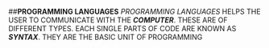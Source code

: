 ##__PROGRAMMING LANGUAGES__
*PROGRAMMING LANGUAGES* HELPS THE USER TO COMMUNICATE WITH THE __*COMPUTER*__.
THESE ARE OF DIFFERENT TYPES.
EACH SINGLE PARTS OF CODE ARE KNOWN AS *__SYNTAX__*.
THEY ARE THE BASIC UNIT OF PROGRAMMING
